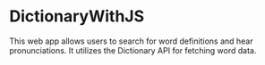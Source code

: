 # DictionaryWithJS
This web app allows users to search for word definitions and hear pronunciations. It utilizes the Dictionary API for fetching word data.
